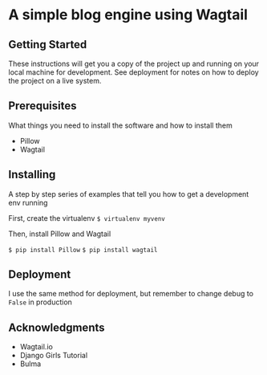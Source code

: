 # A simple blog engine using Wagtail

## Getting Started

These instructions will get you a copy of the project up and running on your local machine for development. See deployment for notes on how to deploy the project on a live system.

## Prerequisites

What things you need to install the software and how to install them

* Pillow
* Wagtail

## Installing

A step by step series of examples that tell you how to get a development env running

First, create the virtualenv
`$ virtualenv myvenv`

Then, install Pillow and Wagtail

`$ pip install Pillow`
`$ pip install wagtail`

## Deployment

I use the same method for deployment, but remember to change debug to `False` in production

## Acknowledgments
* Wagtail.io
* Django Girls Tutorial
* Bulma
